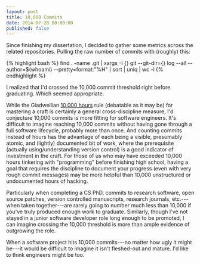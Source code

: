 ```yaml
---
layout: post
title: 10,000 Commits
date: 2014-07-28 00:00:00
published: false
---
```


Since finishing my dissertation, I decided to gather some metrics
across the related repositories. Pulling the raw number of commits
with (roughly) this:

{% highlight bash %}
find . -name .git
    | xargs -I {} git --git-dir={} log
                      --all
                      --author=$(whoami)
                      --pretty=format:"%H"
    | sort | uniq | wc -l
{% endhighlight %}

I realized that I'd crossed the 10,000 commit threshold right before
graduating. Which seemed appropriate.

While the Gladwellian [10,000 hours][1] rule (debatable as it may be)
for mastering a craft is certainly a general cross-discipline measure,
I'd conjecture 10,000 commits is more fitting for software
engineers. It's difficult to imagine reaching 10,000 commits without
having gone through a full software lifecycle, probably more than
once. And counting commits instead of hours has the advantage of each
being a visible, presumably atomic, and (lightly) documented bit of
work, where the prerequisite (actually using/understanding version
control) is a good indicator of investment in the craft. For those of
us who may have exceeded 10,000 hours tinkering with "programming"
before finishing high school, having a goal that requires the
discipline to document your progress (even with very rough commit
messages) may be more helpful than 10,000 unstructured or undocumented
hours of hacking.

Particularly when completing a CS PhD, commits to research software,
open source patches, version controlled manuscripts, research
journals, etc.---when taken together---are rarely going to number much
less than 10,000 if you've truly produced enough work to graduate.
Similarly, though I've not stayed in a junior software developer role
long enough to be promoted, I can imagine crossing the 10,000
threshold is more than ample evidence of outgrowing the role.

When a software project hits 10,000 commits---no matter how ugly it
might be---it would be difficult to imagine it isn't fleshed-out and
mature.  I'd like to think engineers might be too.

[1]: http://en.wikipedia.org/wiki/Outliers_(book)
